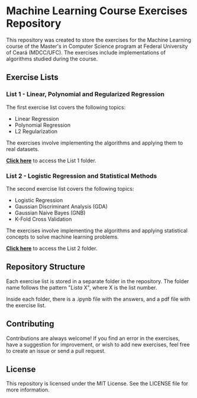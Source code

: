 # Machine Learning Course Exercises Repository
This repository was created to store the exercises for the Machine Learning course of the Master's in Computer Science program at Federal University of Ceará (MDCC/UFC). The exercises include implementations of algorithms studied during the course.

## Exercise Lists

### List 1 - Linear, Polynomial and Regularized Regression
The first exercise list covers the following topics:

- Linear Regression 
- Polynomial Regression
- L2 Regularization

The exercises involve implementing the algorithms and applying them to real datasets.

[**Click here**](https://github.com/barbaraneves/masters-machine-learning-course/tree/main/Lista%201) to access the List 1 folder.

### List 2 - Logistic Regression and Statistical Methods
The second exercise list covers the following topics:

- Logistic Regression
- Gaussian Discriminant Analysis (GDA)
- Gaussian Naive Bayes (GNB)
- K-Fold Cross Validation

The exercises involve implementing the algorithms and applying statistical concepts to solve machine learning problems. 

[**Click here**](https://github.com/barbaraneves/masters-machine-learning-course/tree/main/Lista%202) to access the List 2 folder.

## Repository Structure
Each exercise list is stored in a separate folder in the repository. The folder name follows the pattern "_Lista_ X", where X is the list number.

Inside each folder, there is a .ipynb file with the answers, and a pdf file with the exercise list.

## Contributing
Contributions are always welcome! If you find an error in the exercises, have a suggestion for improvement, or wish to add new exercises, feel free to create an issue or send a pull request.

## License
This repository is licensed under the MIT License. See the LICENSE file for more information.
